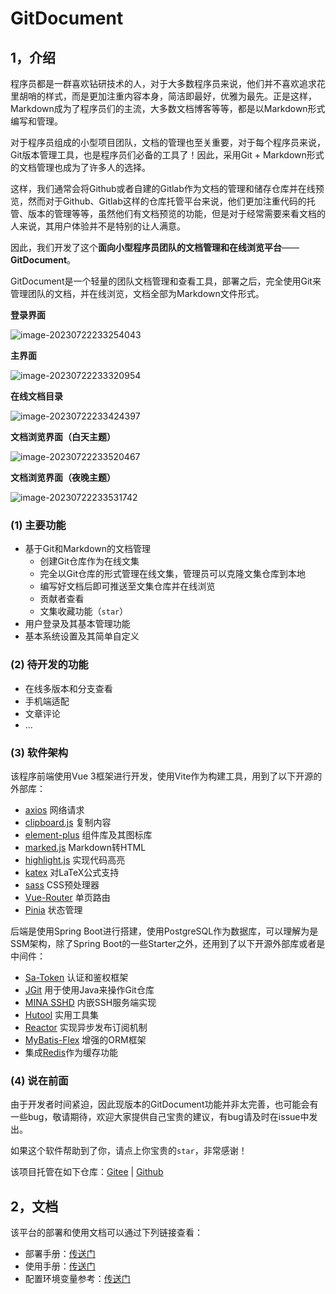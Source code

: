 # GitDocument

## 1，介绍
程序员都是一群喜欢钻研技术的人，对于大多数程序员来说，他们并不喜欢追求花里胡哨的样式，而是更加注重内容本身，简洁即最好，优雅为最先。正是这样，Markdown成为了程序员们的主流，大多数文档博客等等，都是以Markdown形式编写和管理。

对于程序员组成的小型项目团队，文档的管理也至关重要，对于每个程序员来说，Git版本管理工具，也是程序员们必备的工具了！因此，采用Git + Markdown形式的文档管理也成为了许多人的选择。

这样，我们通常会将Github或者自建的Gitlab作为文档的管理和储存仓库并在线预览，然而对于Github、Gitlab这样的仓库托管平台来说，他们更加注重代码的托管、版本的管理等等，虽然他们有文档预览的功能，但是对于经常需要来看文档的人来说，其用户体验并不是特别的让人满意。

因此，我们开发了这个**面向小型程序员团队的文档管理和在线浏览平台**——**GitDocument**。

GitDocument是一个轻量的团队文档管理和查看工具，部署之后，完全使用Git来管理团队的文档，并在线浏览，文档全部为Markdown文件形式。

**登录界面**

![image-20230722233254043](https://swsk33-note.oss-cn-shanghai.aliyuncs.com/undefinedimage-20230722233254043.png)

**主界面**

![image-20230722233320954](https://swsk33-note.oss-cn-shanghai.aliyuncs.com/undefinedimage-20230722233320954.png)

**在线文档目录**

![image-20230722233424397](https://swsk33-note.oss-cn-shanghai.aliyuncs.com/undefinedimage-20230722233424397.png)

**文档浏览界面（白天主题）**

![image-20230722233520467](https://swsk33-note.oss-cn-shanghai.aliyuncs.com/undefinedimage-20230722233520467.png)

**文档浏览界面（夜晚主题）**

![image-20230722233531742](https://swsk33-note.oss-cn-shanghai.aliyuncs.com/undefinedimage-20230722233531742.png)

### (1) 主要功能

- 基于Git和Markdown的文档管理
	- 创建Git仓库作为在线文集
	- 完全以Git仓库的形式管理在线文集，管理员可以克隆文集仓库到本地
	- 编写好文档后即可推送至文集仓库并在线浏览
	- 贡献者查看
	- 文集收藏功能（`star`）
- 用户登录及其基本管理功能
- 基本系统设置及其简单自定义

### (2) 待开发的功能

- 在线多版本和分支查看
- 手机端适配
- 文章评论
- ...

### (3) 软件架构

该程序前端使用Vue 3框架进行开发，使用Vite作为构建工具，用到了以下开源的外部库：

- [axios](https://axios-http.com/) 网络请求
- [clipboard.js](https://clipboardjs.com/) 复制内容
- [element-plus](https://element-plus.org/zh-CN/) 组件库及其图标库
- [marked.js](https://marked.js.org/) Markdown转HTML
- [highlight.js](https://highlightjs.org/) 实现代码高亮
- [katex](https://katex.org/) 对LaTeX公式支持
- [sass](https://sass-lang.com/) CSS预处理器
- [Vue-Router](https://router.vuejs.org/zh/) 单页路由
- [Pinia](https://pinia.vuejs.org/zh/) 状态管理

后端是使用Spring Boot进行搭建，使用PostgreSQL作为数据库，可以理解为是SSM架构，除了Spring Boot的一些Starter之外，还用到了以下开源外部库或者是中间件：

- [Sa-Token](https://sa-token.dev33.cn/) 认证和鉴权框架
- [JGit](https://www.eclipse.org/jgit/) 用于使用Java来操作Git仓库
- [MINA SSHD](https://mina.apache.org/sshd-project/) 内嵌SSH服务端实现
- [Hutool](https://hutool.cn/) 实用工具集
- [Reactor](https://projectreactor.io/) 实现异步发布订阅机制
- [MyBatis-Flex](https://mybatis-flex.com/) 增强的ORM框架
- 集成[Redis](https://redis.io/)作为缓存功能

### (4) 说在前面

由于开发者时间紧迫，因此现版本的GitDocument功能并非太完善，也可能会有一些bug，敬请期待，欢迎大家提供自己宝贵的建议，有bug请及时在issue中发出。

如果这个软件帮助到了你，请点上你宝贵的`star`，非常感谢！

该项目托管在如下仓库：[Gitee](https://gitee.com/swsk33/git-document) | [Github](https://github.com/swsk33/git-document)

## 2，文档

该平台的部署和使用文档可以通过下列链接查看：

- 部署手册：[传送门](./docs/部署手册.md)
- 使用手册：[传送门](./docs/使用手册.md)
- 配置环境变量参考：[传送门](./docs/配置环境变量参考.md)